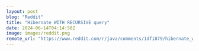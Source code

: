 ```yaml
---
layout: post
blog: "Reddit"
title: "Hibernate WITH RECURSIVE query"
date: 2024-06-14T04:14:58Z
image: images/reddit.png
remote_url: "https://www.reddit.com/r/java/comments/1dfi879/hibernate_with_recursive_query/"
---
```

